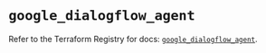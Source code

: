# `google_dialogflow_agent`

Refer to the Terraform Registry for docs: [`google_dialogflow_agent`](https://registry.terraform.io/providers/hashicorp/google-beta/6.12.0/docs/resources/google_dialogflow_agent).
